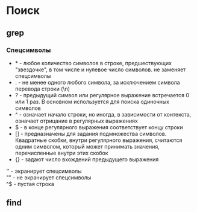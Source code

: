 # Поиск

## grep

### Спецсимволы

- \* - любое количество символов в строке, предшествующих "звездочке", в том числе и нулевое число символов. не заменяет спецсимволы  
- . - не менее одного любого символа, за исключением символа перевода строки (\n)
- ? - предыдущий символ или регулярное выражение встречается 0 или 1 раз. В основном используется для поиска одиночных символов
- ^ - означает начало строки, но иногда, в зависимости от контекста, означает отрицание в регулярных выражениях
- $ - в конце регулярного выражения соответствует концу строки
- [] - предназначены для задания подмножества символов. Квадратные скобки, внутри регулярного выражения, считаются одним символом, который может принимать значения, перечисленные внутри этих скобок
- {} - задают число вхождений предыдущего выражения

'' - экранирует спецсимволы  
"" - не экранирует спецсимволы  
^$ - пустая строка

## find
